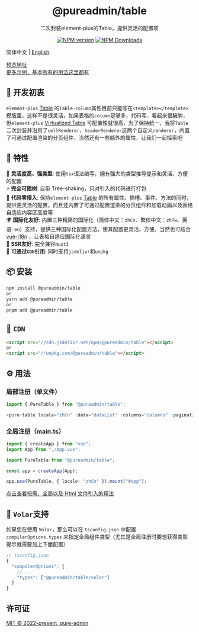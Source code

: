 <h1 align="center">@pureadmin/table</h1>
<p align="center">二次封装element-plus的Table，提供灵活的配置项</p>

<p align="center">
<a href="https://www.npmjs.com/package/@pureadmin/table" target="__blank"><img src="https://img.shields.io/npm/v/@pureadmin/table?color=a1b858&label=" alt="NPM version"></a>
<a href="https://www.npmjs.com/package/@pureadmin/table" target="__blank"><img alt="NPM Downloads" src="https://img.shields.io/npm/dm/@pureadmin/table?color=50a36f&label="></a>
</p>

简体中文 | [English](./README.en-US.md)

[预览地址](https://pure-admin.github.io/pure-admin-table/)  
[更多示例，基本所有的用法这里都有](https://yiming_chang.gitee.io/vue-pure-admin/#/pure-table/index?username=sso&roles=admin&accessToken=eyJhbGciOiJIUzUxMiJ9.admin)

## 🤔 开发初衷

`element-plus` [Table](https://element-plus.org/zh-CN/component/table.html#table-column-%E5%B1%9E%E6%80%A7) 的`Table-column`属性目前只能写在`<template></template>`模版里，这样不是很灵活，如果表格的`column`足够多，代码写、看起来很臃肿，但`element-plus` [Virtualized Table](https://element-plus.org/zh-CN/component/table-v2.html) 可配置性就很高，为了保持统一，我将`Table`二次封装并沿用了`cellRenderer`、`headerRenderer`这两个自定义`renderer`，内置了可通过配置渲染的分页组件，当然还有一些额外的属性，让我们一起探索吧

## 🚀 特性

🦾 **灵活度高、强类型**: 使用`tsx`语法编写，拥有强大的类型推导提示和灵活、方便的配置  
⚡ **完全可摇树**: 自带 Tree-shaking，只对引入的代码进行打包  
🫶 **代码零侵入**: 保持`element-plus` [Table](https://element-plus.org/zh-CN/component/table.html) 的所有属性、插槽、事件、方法的同时，提供更灵活的配置，而且还内置了可通过配置渲染的分页组件和加载动画以及表格自适应内容区高度等  
🌍 **国际化友好**: 内置三种精简的国际化（简体中文：`zhCn`、繁体中文：`zhTw`、英语: `en`）支持，提供三种国际化配置方法，使其配置更灵活、方便。当然也可结合 [vue-i18n](https://vue-i18n.intlify.dev/) ，让表格自适应国际化语言  
💚 **SSR友好**: 完全兼容`Nuxt3`  
📡 **可通过`CDN`引用**: 同时支持`jsdelivr`和`unpkg`

## 📦 安装

```bash
npm install @pureadmin/table
or
yarn add @pureadmin/table
or
pnpm add @pureadmin/table
```

## 📡 `CDN`

```html
<script src="//cdn.jsdelivr.net/npm/@pureadmin/table"></script>
or
<script src="//unpkg.com/@pureadmin/table"></script>
```

## ⚙️ 用法

### 局部注册（单文件）

```ts
import { PureTable } from "@pureadmin/table";

<pure-table locale="zhCn" :data="dataList" :columns="columns" :pagination="pagination"></pure-table>
```

### 全局注册（main.ts）

```ts
import { createApp } from "vue";
import App from "./App.vue";

import PureTable from "@pureadmin/table";

const app = createApp(App);

app.use(PureTable, { locale: "zhCn" }).mount("#app");
```

[点击查看按需、全局以及 Html 文件引入的用法](https://github.com/pure-admin/pure-admin-table/tree/main/playgrounds)

## 🔮 `Volar`支持

如果您在使用 `Volar`，那么可以在 `tsconfig.json` 中配置 `compilerOptions.types` 来指定全局组件类型（尤其是全局注册时要想获得类型提示就需要加上下面配置）

```js
// tsconfig.json
{
  "compilerOptions": {
    // ...
    "types": ["@pureadmin/table/volar"]
  }
}
```

## 许可证

[MIT © 2022-present, pure-admin](./LICENSE)
